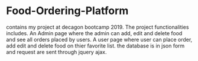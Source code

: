 # Food-Ordering-Platform
contains my project at decagon bootcamp 2019. The project functionalities includes.
An Admin page where the admin can add, edit and delete food and see all orders placed by users.
A user page where user can place order, add edit and delete food on thier favorite list.
the database is in json form and request are sent through jquery ajax.
